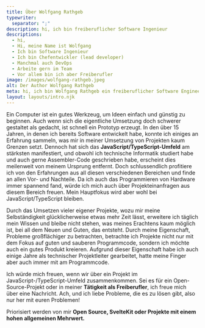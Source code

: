 ```yaml
---
title: Über Wolfgang Rathgeb
typewriter:
  separator: ";"
description: hi, ich bin freiberuflicher Software Ingenieur
descriptions:
  - hi,
  - Hi, meine Name ist Wolfgang
  - Ich bin Software Ingenieur
  - Ich bin Chefentwickler (lead developer)
  - Manchmal auch DevOps
  - Arbeite gern im Team
  - Vor allem bin ich aber Freiberufler
image: /images/wolfgang-rathgeb.jpeg
alt: Der Author Wolfgang Rathgeb
meta: hi, ich bin Wolfgang Rathgeb ein freiberuflicher Software Engineer im JavaScript / TypeScript Umfeld, der eigentlich mal technische Informatik studiert hat.
layout: layouts/intro.njk
---
```


Ein Computer ist ein gutes Werkzeug, um Ideen einfach und günstig zu beginnen. Auch wenn sich die eigentliche Umsetzung doch schwerer gestaltet als gedacht, ist schnell ein Prototyp erzeugt. In den über 15 Jahren, in denen ich bereits Software entwickelt habe, konnte ich einiges an Erfahrung sammeln, was mir in meiner Umsetzung von Projekten kaum Grenzen setzt. Dennoch hat sich das **JavaScript/TypeScript-Umfeld** am stärksten manifestiert, und obwohl ich technische Informatik studiert habe und auch gerne Assembler-Code geschrieben habe, erscheint dies meilenweit von meinem Ursprung entfernt. Doch schlussendlich profitiere ich von den Erfahrungen aus all diesen verschiedenen Bereichen und finde an allen Vor- und Nachteile. Da ich auch das Programmieren von Hardware immer spannend fand, würde ich mich auch über Projekteinanfragen aus diesem Bereich freuen. Mein Hauptfokus wird aber wohl bei JavaScript/TypeScript bleiben.

Durch das Umsetzen vieler eigener Projekte, wozu mir meine Selbständigkeit glücklicherweise etwas mehr Zeit lässt, erweitere ich täglich mein Wissen und bleibe nicht stehen, was meines Erachtens kaum möglich ist, bei all dem Neuen und Guten, das entsteht. Durch meine Eigenschaft, Probleme großflächiger zu betrachten, betrachte ich Projekte nicht nur mit dem Fokus auf guten und sauberen Programmcode, sondern ich möchte auch ein gutes Produkt kreieren. Aufgrund dieser Eigenschaft habe ich auch einige Jahre als technischer Projektleiter gearbeitet, hatte meine Finger aber auch immer mit am Programmcode.

Ich würde mich freuen, wenn wir über ein Projekt im JavaScript-/TypeScript-Umfeld zusammenkommen. Sei es für ein Open-Source-Projekt oder in meiner **Tätigkeit als Freiberufler**, ich freue mich über eine Nachricht.
Ach, und ich liebe Probleme, die es zu lösen gibt, also nur her mit euren Problemen!

Priorisiert werden von mir **Open Source, SvelteKit oder Projekte mit einem hohen allgemeinen Mehrwert.**
